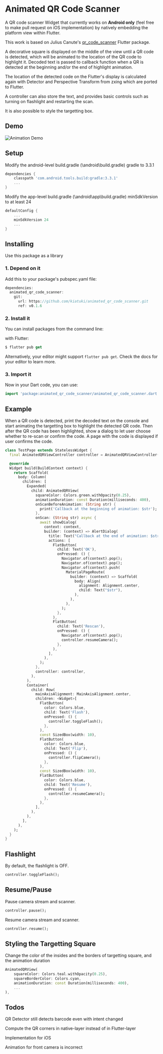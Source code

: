 # Animated QR Code Scanner

A QR code scanner Widget that currently works on **Android only** (feel free to make pull request on iOS implementation) by natively embedding the platform view within Flutter.

This work is based on Julius Canute's [qr_code_scanner](https://pub.dev/packages/qr_code_scanner) Flutter package.

A decorative square is displayed on the middle of the view until a QR code is detected, which will be animated to the location of the QR code to highlight it. Decoded text is passed to callback function when a QR is detected at the beginning and/or the end of highlight animation.

The location of the detected code on the Flutter's display is calculated again with Detector and Perspective Transform from zxing which are ported to Flutter.

A controller can also store the text, and provides basic controls such as turning on flashlight and restarting the scan.

It is also possible to style the targetting box.

## Demo

![Animation Demo](https://raw.githubusercontent.com/kiatuki/animated_qr_code_scanner/master/docs/images/demo.gif)

## Setup

Modify the android-level build.gradle (\android\build.gradle) gradle to 3.3.1
```dart
dependencies {
    classpath 'com.android.tools.build:gradle:3.3.1'
    ...
}
```

Modify the app-level build.gradle (\android\app\build.gradle) minSdkVersion to at least 24

```dart
defaultConfig {
    ...
    minSdkVersion 24
    ...
}
```

## Installing

Use this package as a library
### 1. Depend on it
Add this to your package's pubspec.yaml file:

```dart
dependencies:
  animated_qr_code_scanner:
    git:
      url: https://github.com/kiatuki/animated_qr_code_scanner.git
      ref: v0.1.6
```

### 2. Install it
You can install packages from the command line:

with Flutter:

```dart
$ flutter pub get
```

Alternatively, your editor might support `flutter pub get`. Check the docs for your editor to learn more.

### 3. Import it
Now in your Dart code, you can use:

```dart
import 'package:animated_qr_code_scanner/animated_qr_code_scanner.dart';
```

## Example

When a QR code is detected, print the decoded text on the console and start animating the targetting box to highlight the detected QR code.
Then after the QR code has been highlighted, show a dialog to let user choose whether to re-scan or confirm the code.
A page with the code is displayed if user confirms the code.

```dart
class TestPage extends StatelessWidget {
  final AnimatedQRViewController controller = AnimatedQRViewController();

  @override
  Widget build(BuildContext context) {
    return Scaffold(
      body: Column(
        children: [
          Expanded(
            child: AnimatedQRView(
              squareColor: Colors.green.withOpacity(0.25),
              animationDuration: const Duration(milliseconds: 400),
              onScanBeforeAnimation: (String str) {
                print('Callback at the beginning of animation: $str');
              },
              onScan: (String str) async {
                await showDialog(
                  context: context,
                  builder: (context) => AlertDialog(
                    title: Text("Callback at the end of animation: $str"),
                    actions: [
                      FlatButton(
                        child: Text('OK'),
                        onPressed: () {
                          Navigator.of(context).pop();
                          Navigator.of(context).pop();
                          Navigator.of(context).push(
                            MaterialPageRoute(
                              builder: (context) => Scaffold(
                                body: Align(
                                  alignment: Alignment.center,
                                  child: Text("$str"),
                                ),
                              ),
                            ),
                          );
                        },
                      ),
                      FlatButton(
                        child: Text('Rescan'),
                        onPressed: () {
                          Navigator.of(context).pop();
                          controller.resumeCamera();
                        },
                      ),
                    ],
                  ),
                );
              },
              controller: controller,
            ),
          ),
          Container(
            child: Row(
              mainAxisAlignment: MainAxisAlignment.center,
              children: <Widget>[
                FlatButton(
                  color: Colors.blue,
                  child: Text('Flash'),
                  onPressed: () {
                    controller.toggleFlash();
                  },
                ),
                const SizedBox(width: 10),
                FlatButton(
                  color: Colors.blue,
                  child: Text('Flip'),
                  onPressed: () {
                    controller.flipCamera();
                  },
                ),
                const SizedBox(width: 10),
                FlatButton(
                  color: Colors.blue,
                  child: Text('Resume'),
                  onPressed: () {
                    controller.resumeCamera();
                  },
                ),
              ],
            ),
          ),
        ],
      ),
    );
  }
}
```

## Flashlight
By default, the flashlight is OFF.
```dart
controller.toggleFlash();
```

## Resume/Pause
Pause camera stream and scanner.
```dart
controller.pause();
```
Resume camera stream and scanner.
```dart
controller.resume();
```

## Styling the Targetting Square
Change the color of the insides and the borders of targetting square, and the animation duration
```dart
AnimatedQRView(
    squareColor: Colors.teal.withOpacity(0.25),
    squareBorderColor: Colors.cyan,
    animationDuration: const Duration(milliseconds: 400),
    ...
),
```

## Todos
QR Detector still detects barcode even with intent changed

Compute the QR corners in native-layer instead of in Flutter-layer

Implementation for iOS

Animation for front camera is incorrect
